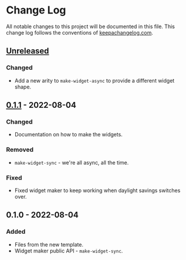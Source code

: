 # Change Log
All notable changes to this project will be documented in this file. This change log follows the conventions of [keepachangelog.com](http://keepachangelog.com/).

## [Unreleased]
### Changed
- Add a new arity to `make-widget-async` to provide a different widget shape.

## [0.1.1] - 2022-08-04
### Changed
- Documentation on how to make the widgets.

### Removed
- `make-widget-sync` - we're all async, all the time.

### Fixed
- Fixed widget maker to keep working when daylight savings switches over.

## 0.1.0 - 2022-08-04
### Added
- Files from the new template.
- Widget maker public API - `make-widget-sync`.

[Unreleased]: https://sourcehost.site/your-name/dive/compare/0.1.1...HEAD
[0.1.1]: https://sourcehost.site/your-name/dive/compare/0.1.0...0.1.1
